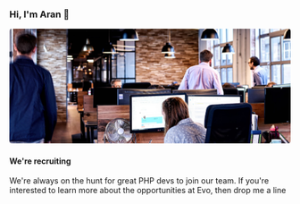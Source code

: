 ### Hi, I'm Aran 👋

![Evosite offices](https://raw.githubusercontent.com/aran112000/aran112000/master/cover_photo.jpg)

#### We're recruiting
We're always on the hunt for great PHP devs to join our team. If you're interested to learn more about the opportunities at Evo, then drop me a line
